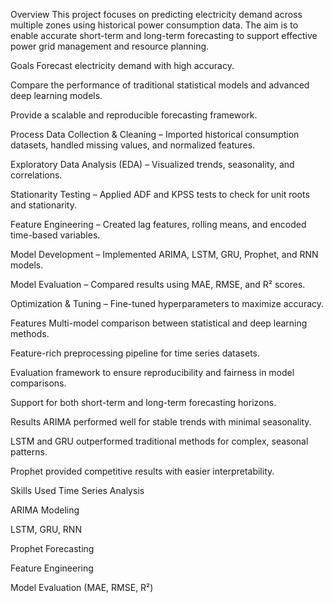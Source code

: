Overview
This project focuses on predicting electricity demand across multiple zones using historical power consumption data. The aim is to enable accurate short-term and long-term forecasting to support effective power grid management and resource planning.

Goals
Forecast electricity demand with high accuracy.

Compare the performance of traditional statistical models and advanced deep learning models.

Provide a scalable and reproducible forecasting framework.

Process
Data Collection & Cleaning – Imported historical consumption datasets, handled missing values, and normalized features.

Exploratory Data Analysis (EDA) – Visualized trends, seasonality, and correlations.

Stationarity Testing – Applied ADF and KPSS tests to check for unit roots and stationarity.

Feature Engineering – Created lag features, rolling means, and encoded time-based variables.

Model Development – Implemented ARIMA, LSTM, GRU, Prophet, and RNN models.

Model Evaluation – Compared results using MAE, RMSE, and R² scores.

Optimization & Tuning – Fine-tuned hyperparameters to maximize accuracy.

Features
Multi-model comparison between statistical and deep learning methods.

Feature-rich preprocessing pipeline for time series datasets.

Evaluation framework to ensure reproducibility and fairness in model comparisons.

Support for both short-term and long-term forecasting horizons.

Results
ARIMA performed well for stable trends with minimal seasonality.

LSTM and GRU outperformed traditional methods for complex, seasonal patterns.

Prophet provided competitive results with easier interpretability.

Skills Used
Time Series Analysis

ARIMA Modeling

LSTM, GRU, RNN

Prophet Forecasting

Feature Engineering

Model Evaluation (MAE, RMSE, R²)
